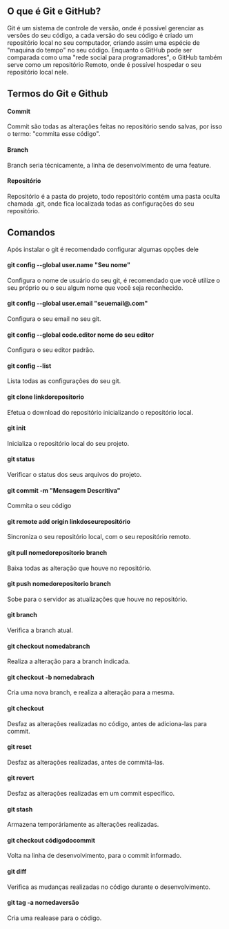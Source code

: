 ## O que é Git e GitHub?

Git é um sistema de controle de versão, onde é possível gerenciar as versões do seu código, a cada versão do seu código é criado um repositório local no seu computador, criando assim uma espécie de "maquina do tempo" no seu código. Enquanto o GitHub pode ser comparada como uma "rede social para programadores", o GitHub também serve como um repositório Remoto, onde é possível hospedar o seu repositório local nele.

## Termos do Git e Github

#### Commit

Commit são todas as alterações feitas no repositório sendo salvas, por isso o termo: "commita esse código".

#### Branch

Branch seria técnicamente, a linha de desenvolvimento de uma feature.

#### Repositório

Repositório é a pasta do projeto, todo repositório contém uma pasta oculta chamada .git, onde fica localizada
todas as configurações do seu repositório.

## Comandos

Após instalar o git é recomendado configurar algumas opções dele

#### git config --global user.name "Seu nome"

Configura o nome de usuário do seu git, é recomendado que você utilize o seu próprio ou o seu algum nome que
você seja reconhecido.

#### git config --global user.email "seuemail@.com"

Configura o seu email no seu git.

#### git config --global code.editor nome do seu editor

Configura o seu editor padrão.

#### git config --list

Lista todas as configurações do seu git.

#### git clone linkdorepositorio

Efetua o download do repositório inicializando o repositório local.

#### git init

Inicializa o repositório local do seu projeto.

#### git status

Verificar o status dos seus arquivos do projeto.

#### git commit -m "Mensagem Descritiva"

Commita o seu código

#### git remote add origin linkdoseurepositório

Sincroniza o seu repositório local, com o seu repositório remoto.

#### git pull nomedorepositorio branch

Baixa todas as alteração que houve no repositório.

#### git push nomedorepositorio branch

Sobe para o servidor as atualizações que houve no repositório.

#### git branch

Verifica a branch atual.

#### git checkout nomedabranch

Realiza a alteração para a branch indicada.

#### git checkout -b nomedabrach

Cria uma nova branch, e realiza a alteração para a mesma.

#### git checkout

Desfaz as alterações realizadas no código, antes de adiciona-las para commit.

#### git reset

Desfaz as alterações realizadas, antes de commitá-las.

#### git revert

Desfaz as alterações realizadas em um commit específico.

#### git stash

Armazena temporáriamente as alterações realizadas.

#### git checkout códigodocommit

Volta na linha de desenvolvimento, para o commit informado.

#### git diff

Verifica as mudanças realizadas no código durante o desenvolvimento.

#### git tag -a nomedaversão

Cria uma realease para o código.